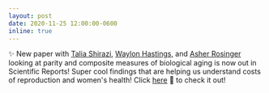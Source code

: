 ```yaml
---
layout: post
date: 2020-11-25 12:00:00-0600
inline: true
---
```


:sparkles: New paper with [Talia Shirazi](https://taliashirazi.github.io/), [Waylon Hastings](https://sites.psu.edu/idanshalev/people/waylon-hastings-m-s/), and [Asher Rosinger](https://hhd.psu.edu/contact/asher-rosinger) looking at parity and composite measures of biological aging is now out in Scientific Reports! Super cool findings that are helping us understand costs of reproduction and women's health! Click [here](https://www.nature.com/articles/s41598-020-77082-2) :open_file_folder: to check it out!
